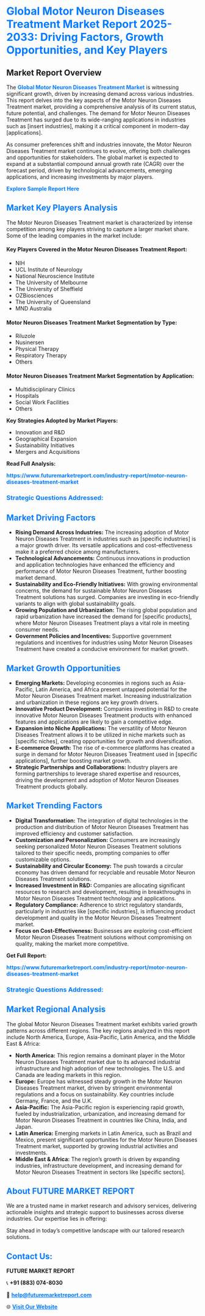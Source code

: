 <h1 style="color: #007BFF;">Global Motor Neuron Diseases Treatment Market Report 2025-2033: Driving Factors, Growth Opportunities, and Key Players</h1>

<section id="overview">
<h2>Market Report Overview</h2>
<p>The <a href="https://www.futuremarketreport.com/industry-report/motor-neuron-diseases-treatment-market" style="color: #007BFF; text-decoration: none;"><strong>Global Motor Neuron Diseases Treatment Market</strong></a> is witnessing significant growth, driven by increasing demand across various industries. This report delves into the key aspects of the Motor Neuron Diseases Treatment market, providing a comprehensive analysis of its current status, future potential, and challenges. The demand for Motor Neuron Diseases Treatment has surged due to its wide-ranging applications in industries such as [insert industries], making it a critical component in modern-day [applications].</p>
<p>As consumer preferences shift and industries innovate, the Motor Neuron Diseases Treatment market continues to evolve, offering both challenges and opportunities for stakeholders. The global market is expected to expand at a substantial compound annual growth rate (CAGR) over the forecast period, driven by technological advancements, emerging applications, and increasing investments by major players.</p>
</section>

<section id="overview">
<p><a href="https://www.futuremarketreport.com/request-sample/reportId=56507" style="color: #007BFF; text-decoration: none;"><strong>Explore Sample Report Here</strong></a></p>
</section>

<section id="key-players">
<h2 style="color: #007BFF;">Market Key Players Analysis</h2>
<p>The Motor Neuron Diseases Treatment market is characterized by intense competition among key players striving to capture a larger market share. Some of the leading companies in the market include:</p>
<h4>Key Players Covered in the Motor Neuron Diseases Treatment Report:</h4>
<ul><li>NIH</li><li>UCL Institute of Neurology</li><li>National Neuroscience Institute</li><li>The University of Melbourne</li><li>The University of Sheffield</li><li>OZBiosciences</li><li>The University of Queensland</li><li>MND Australia</li></ul>
<h4>Motor Neuron Diseases Treatment Market Segmentation by Type:</h4>
<ul><li>Riluzole</li><li>Nusinersen</li><li>Physical Therapy</li><li>Respiratory Therapy</li><li>Others</li></ul>

<h4>Motor Neuron Diseases Treatment Market Segmentation by Application:</h4>
<ul><li>Multidisciplinary Clinics</li><li>Hospitals</li><li>Social Work Facilities</li><li>Others</li></ul>
<p><strong>Key Strategies Adopted by Market Players:</strong></p>
<ul>
<li>Innovation and R&D</li>
<li>Geographical Expansion</li>
<li>Sustainability Initiatives</li>
<li>Mergers and Acquisitions</li>
</ul>
</section>

<section>
<p><strong>Read Full Analysis: </strong></p><a href="https://www.futuremarketreport.com/industry-report/motor-neuron-diseases-treatment-market" style="color: #007BFF; text-decoration: none;"><strong>https://www.futuremarketreport.com/industry-report/motor-neuron-diseases-treatment-market</strong></a>
<h3 style="color: #007BFF;">Strategic Questions Addressed:</h3>
</section>

<section id="driving-factors">
<h2 style="color: #007BFF;">Market Driving Factors</h2>
<ul>
<li><strong>Rising Demand Across Industries:</strong> The increasing adoption of Motor Neuron Diseases Treatment in industries such as [specific industries] is a major growth driver. Its versatile applications and cost-effectiveness make it a preferred choice among manufacturers.</li>
<li><strong>Technological Advancements:</strong> Continuous innovations in production and application technologies have enhanced the efficiency and performance of Motor Neuron Diseases Treatment, further boosting market demand.</li>
<li><strong>Sustainability and Eco-Friendly Initiatives:</strong> With growing environmental concerns, the demand for sustainable Motor Neuron Diseases Treatment solutions has surged. Companies are investing in eco-friendly variants to align with global sustainability goals.</li>
<li><strong>Growing Population and Urbanization:</strong> The rising global population and rapid urbanization have increased the demand for [specific products], where Motor Neuron Diseases Treatment plays a vital role in meeting consumer needs.</li>
<li><strong>Government Policies and Incentives:</strong> Supportive government regulations and incentives for industries using Motor Neuron Diseases Treatment have created a conducive environment for market growth.</li>
</ul>
</section>

<section id="growth-opportunities">
<h2 style="color: #007BFF;">Market Growth Opportunities</h2>
<ul>
<li><strong>Emerging Markets:</strong> Developing economies in regions such as Asia-Pacific, Latin America, and Africa present untapped potential for the Motor Neuron Diseases Treatment market. Increasing industrialization and urbanization in these regions are key growth drivers.</li>
<li><strong>Innovative Product Development:</strong> Companies investing in R&D to create innovative Motor Neuron Diseases Treatment products with enhanced features and applications are likely to gain a competitive edge.</li>
<li><strong>Expansion into Niche Applications:</strong> The versatility of Motor Neuron Diseases Treatment allows it to be utilized in niche markets such as [specific niches], creating opportunities for growth and diversification.</li>
<li><strong>E-commerce Growth:</strong> The rise of e-commerce platforms has created a surge in demand for Motor Neuron Diseases Treatment used in [specific applications], further boosting market growth.</li>
<li><strong>Strategic Partnerships and Collaborations:</strong> Industry players are forming partnerships to leverage shared expertise and resources, driving the development and adoption of Motor Neuron Diseases Treatment products globally.</li>
</ul>
</section>

<section id="trending-factors">
<h2 style="color: #007BFF;">Market Trending Factors</h2>
<ul>
<li><strong>Digital Transformation:</strong> The integration of digital technologies in the production and distribution of Motor Neuron Diseases Treatment has improved efficiency and customer satisfaction.</li>
<li><strong>Customization and Personalization:</strong> Consumers are increasingly seeking personalized Motor Neuron Diseases Treatment solutions tailored to their specific needs, prompting companies to offer customizable options.</li>
<li><strong>Sustainability and Circular Economy:</strong> The push towards a circular economy has driven demand for recyclable and reusable Motor Neuron Diseases Treatment solutions.</li>
<li><strong>Increased Investment in R&D:</strong> Companies are allocating significant resources to research and development, resulting in breakthroughs in Motor Neuron Diseases Treatment technology and applications.</li>
<li><strong>Regulatory Compliance:</strong> Adherence to strict regulatory standards, particularly in industries like [specific industries], is influencing product development and quality in the Motor Neuron Diseases Treatment market.</li>
<li><strong>Focus on Cost-Effectiveness:</strong> Businesses are exploring cost-efficient Motor Neuron Diseases Treatment solutions without compromising on quality, making the market more competitive.</li>
</ul>
</section>

<section>
<p><strong>Get Full Report: </strong></p><a href="https://www.futuremarketreport.com/industry-report/motor-neuron-diseases-treatment-market" style="color: #007BFF; text-decoration: none;"><strong>https://www.futuremarketreport.com/industry-report/motor-neuron-diseases-treatment-market</strong></a>
<h3 style="color: #007BFF;">Strategic Questions Addressed:</h3>
</section>


<section id="regional-analysis">
<h2 style="color: #007BFF;">Market Regional Analysis</h2>
<p>The global Motor Neuron Diseases Treatment market exhibits varied growth patterns across different regions. The key regions analyzed in this report include North America, Europe, Asia-Pacific, Latin America, and the Middle East & Africa:</p>
<ul>
<li><strong>North America:</strong> This region remains a dominant player in the Motor Neuron Diseases Treatment market due to its advanced industrial infrastructure and high adoption of new technologies. The U.S. and Canada are leading markets in this region.</li>
<li><strong>Europe:</strong> Europe has witnessed steady growth in the Motor Neuron Diseases Treatment market, driven by stringent environmental regulations and a focus on sustainability. Key countries include Germany, France, and the U.K.</li>
<li><strong>Asia-Pacific:</strong> The Asia-Pacific region is experiencing rapid growth, fueled by industrialization, urbanization, and increasing demand for Motor Neuron Diseases Treatment in countries like China, India, and Japan.</li>
<li><strong>Latin America:</strong> Emerging markets in Latin America, such as Brazil and Mexico, present significant opportunities for the Motor Neuron Diseases Treatment market, supported by growing industrial activities and investments.</li>
<li><strong>Middle East & Africa:</strong> The region’s growth is driven by expanding industries, infrastructure development, and increasing demand for Motor Neuron Diseases Treatment in sectors like [specific sectors].</li>
</ul>
</section>

<footer>
<h2 style="color: #007BFF;">About FUTURE MARKET REPORT</h2>
<p>We are a trusted name in market research and advisory services, delivering actionable insights and strategic support to businesses across diverse industries. Our expertise lies in offering:</p>

<p>Stay ahead in today’s competitive landscape with our tailored research solutions.</p>

<h2 style="color: #007BFF;">Contact Us:</h2>
<p><strong>FUTURE MARKET REPORT</strong></p>
<p>📞 <strong>+91 (883) 074-8030</strong></p>
<p>📧 <strong><a href="mailto:help@futuremarketreport.com" style="color: #007BFF;">help@futuremarketreport.com</a></strong></p>
<p>🌐 <strong><a href="https://www.futuremarketreport.com/" style="color: #007BFF;">Visit Our Website</a></strong></p>
</footer>